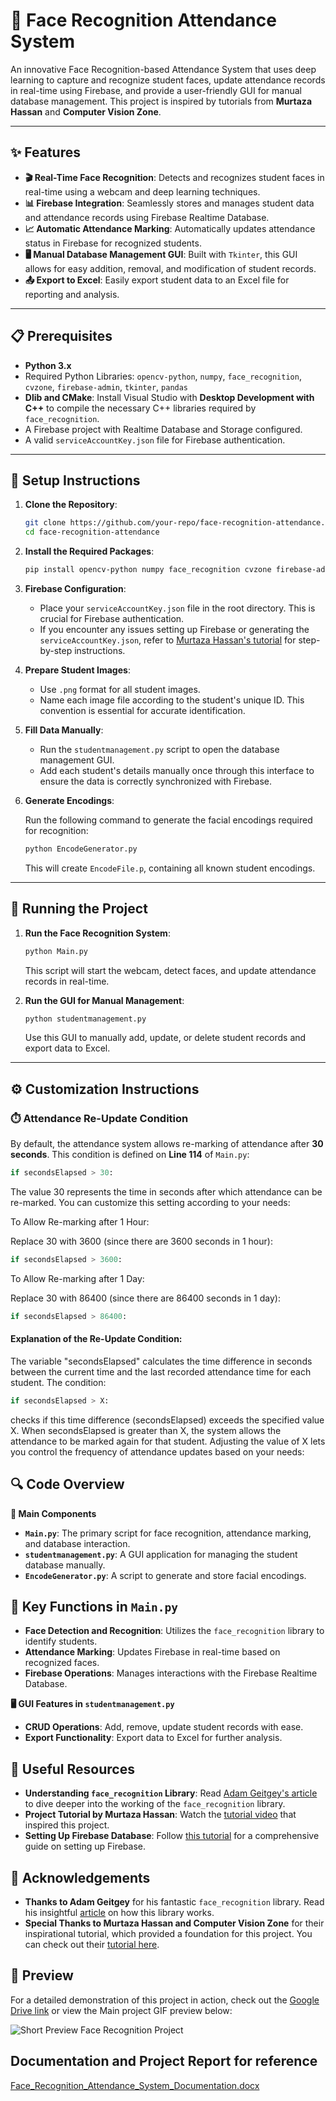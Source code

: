 # 🎥 Face Recognition Attendance System

An innovative Face Recognition-based Attendance System that uses deep learning to capture and recognize student faces, update attendance records in real-time using Firebase, and provide a user-friendly GUI for manual database management. This project is inspired by tutorials from **Murtaza Hassan** and **Computer Vision Zone**.

---

## ✨ Features

- **🎬 Real-Time Face Recognition**: Detects and recognizes student faces in real-time using a webcam and deep learning techniques.
- **📊 Firebase Integration**: Seamlessly stores and manages student data and attendance records using Firebase Realtime Database.
- **📈 Automatic Attendance Marking**: Automatically updates attendance status in Firebase for recognized students.
- **🖥️ Manual Database Management GUI**: Built with `Tkinter`, this GUI allows for easy addition, removal, and modification of student records.
- **📤 Export to Excel**: Easily export student data to an Excel file for reporting and analysis.

---

## 📋 Prerequisites

- **Python 3.x**
- Required Python Libraries: `opencv-python`, `numpy`, `face_recognition`, `cvzone`, `firebase-admin`, `tkinter`, `pandas`
- **Dlib and CMake**: Install Visual Studio with **Desktop Development with C++** to compile the necessary C++ libraries required by `face_recognition`.
- A Firebase project with Realtime Database and Storage configured.
- A valid `serviceAccountKey.json` file for Firebase authentication.

---

## 🚀 Setup Instructions

1. **Clone the Repository**:

    ```bash
    git clone https://github.com/your-repo/face-recognition-attendance.git
    cd face-recognition-attendance
    ```

2. **Install the Required Packages**:

    ```bash
    pip install opencv-python numpy face_recognition cvzone firebase-admin pandas
    ```

3. **Firebase Configuration**:

   - Place your `serviceAccountKey.json` file in the root directory. This is crucial for Firebase authentication.
   - If you encounter any issues setting up Firebase or generating the `serviceAccountKey.json`, refer to [Murtaza Hassan's tutorial](https://youtu.be/iBomaK2ARyI?t=3975) for step-by-step instructions.

4. **Prepare Student Images**:

   - Use `.png` format for all student images.
   - Name each image file according to the student's unique ID. This convention is essential for accurate identification.

5. **Fill Data Manually**:

   - Run the `studentmanagement.py` script to open the database management GUI.
   - Add each student's details manually once through this interface to ensure the data is correctly synchronized with Firebase.

6. **Generate Encodings**:

   Run the following command to generate the facial encodings required for recognition:

    ```bash
    python EncodeGenerator.py
    ```

   This will create `EncodeFile.p`, containing all known student encodings.

---

## 📂 Running the Project

1. **Run the Face Recognition System**:

    ```bash
    python Main.py
    ```

    This script will start the webcam, detect faces, and update attendance records in real-time.

2. **Run the GUI for Manual Management**:

    ```bash
    python studentmanagement.py
    ```

    Use this GUI to manually add, update, or delete student records and export data to Excel.

---
## ⚙️ Customization Instructions

### ⏱️ Attendance Re-Update Condition

By default, the attendance system allows re-marking of attendance after **30 seconds**. This condition is defined on **Line 114** of `Main.py`:

```python
if secondsElapsed > 30:

```
The value 30 represents the time in seconds after which attendance can be re-marked. You can customize this setting according to your needs:

To Allow Re-marking after 1 Hour:

Replace 30 with 3600 (since there are 3600 seconds in 1 hour):
```python
if secondsElapsed > 3600:
```
To Allow Re-marking after 1 Day:

Replace 30 with 86400 (since there are 86400 seconds in 1 day):
```python
if secondsElapsed > 86400:
```
#### Explanation of the Re-Update Condition:
The variable "secondsElapsed" calculates the time difference in seconds between the current time and the last recorded attendance time for each student. The condition:

```python
if secondsElapsed > X:
```
checks if this time difference (secondsElapsed) exceeds the specified value X. When secondsElapsed is greater than X, the system allows the attendance to be marked again for that student. Adjusting the value of X lets you control the frequency of attendance updates based on your needs:

## 🔍 Code Overview

**📝 Main Components**
- **`Main.py`**: The primary script for face recognition, attendance marking, and database interaction.
- **`studentmanagement.py`**: A GUI application for managing the student database manually.
- **`EncodeGenerator.py`**: A script to generate and store facial encodings.

## 🔧 Key Functions in `Main.py`
- **Face Detection and Recognition**: Utilizes the `face_recognition` library to identify students.
- **Attendance Marking**: Updates Firebase in real-time based on recognized faces.
- **Firebase Operations**: Manages interactions with the Firebase Realtime Database.

**🖥️ GUI Features in `studentmanagement.py`**
- **CRUD Operations**: Add, remove, update student records with ease.
- **Export Functionality**: Export data to Excel for further analysis.

## 🔗 Useful Resources
- **Understanding `face_recognition` Library**: Read [Adam Geitgey's article](https://medium.com/@ageitgey/machine-learning-is-fun-part-4-modern-face-recognition-with-deep-learning-c3cffc121d78) to dive deeper into the working of the `face_recognition` library.
- **Project Tutorial by Murtaza Hassan**: Watch the [tutorial video](https://youtu.be/iBomaK2ARyI) that inspired this project.
- **Setting Up Firebase Database**: Follow [this tutorial](https://youtu.be/iBomaK2ARyI?t=3975) for a comprehensive guide on setting up Firebase.

## 🙏 Acknowledgements
- **Thanks to Adam Geitgey** for his fantastic `face_recognition` library. Read his insightful [article](https://medium.com/@ageitgey/machine-learning-is-fun-part-4-modern-face-recognition-with-deep-learning-c3cffc121d78) on how this library works.
- **Special Thanks to Murtaza Hassan and Computer Vision Zone** for their inspirational tutorial, which provided a foundation for this project. You can check out their [tutorial here](https://youtu.be/iBomaK2ARyI).

## 🎥 Preview
For a detailed demonstration of this project in action, check out the [Google Drive link](https://drive.google.com/drive/folders/1W-uOhAKS3EEG_gXgOXNpCzCebNdO3_Yk?usp=drive_link) or view the Main project GIF preview below:

![Short Preview Face Recognition Project](https://github.com/user-attachments/assets/f54c7744-cde5-4d4e-8b33-1d1f7243313e)

## Documentation and Project Report for reference
[Face_Recognition_Attendance_System_Documentation.docx](https://github.com/user-attachments/files/16967702/Face_Recognition_Attendance_System_Documentation.docx)




